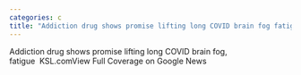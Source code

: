 ```yaml
---
categories: c
title: "Addiction drug shows promise lifting long COVID brain fog fatigue  KSLcom"
---
```

Addiction drug shows promise lifting long COVID brain fog, fatigue&nbsp;&nbsp;KSL.comView Full Coverage on Google News